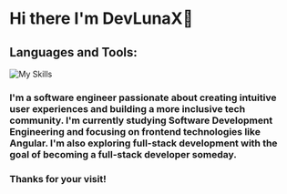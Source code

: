 # Hi there I'm DevLunaX👋


  ## Languages and Tools:
  
  ![My Skills](https://skillicons.dev/icons?i=js,ts,angular,html,css,git)
 
  
  ### I'm a software engineer passionate about creating intuitive user experiences and building a more inclusive tech community. I'm currently studying Software Development Engineering and focusing on frontend technologies like Angular. I'm also exploring full-stack development with the goal of becoming a full-stack developer someday.

  ### Thanks for your visit!
  


